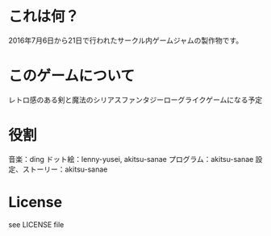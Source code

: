 # これは何？
2016年7月6日から21日で行われたサークル内ゲームジャムの製作物です。

# このゲームについて
レトロ感のある剣と魔法のシリアスファンタジーローグライクゲームになる予定

# 役割
音楽：ding
ドット絵：lenny-yusei, akitsu-sanae
プログラム：akitsu-sanae
設定、ストーリー：akitsu-sanae

# License
see LICENSE file

